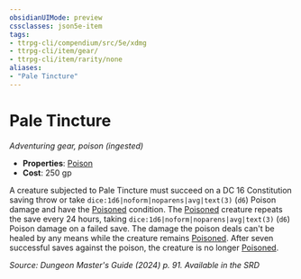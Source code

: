 ```yaml
---
obsidianUIMode: preview
cssclasses: json5e-item
tags:
- ttrpg-cli/compendium/src/5e/xdmg
- ttrpg-cli/item/gear/
- ttrpg-cli/item/rarity/none
aliases: 
- "Pale Tincture"
---
```

# Pale Tincture
*Adventuring gear, poison (ingested)*  


- **Properties**: [Poison](Інструменти%20ДМ/CLI/rules/item-properties.md#Poison)
- **Cost**: 250 gp

A creature subjected to Pale Tincture must succeed on a DC 16 Constitution saving throw or take `dice:1d6|noform|noparens|avg|text(3)` (`d6`) Poison damage and have the [Poisoned](Інструменти%20ДМ/CLI/rules/conditions.md#Poisoned) condition. The [Poisoned](Інструменти%20ДМ/CLI/rules/conditions.md#Poisoned) creature repeats the save every 24 hours, taking `dice:1d6|noform|noparens|avg|text(3)` (`d6`) Poison damage on a failed save. The damage the poison deals can't be healed by any means while the creature remains [Poisoned](Інструменти%20ДМ/CLI/rules/conditions.md#Poisoned). After seven successful saves against the poison, the creature is no longer [Poisoned](Інструменти%20ДМ/CLI/rules/conditions.md#Poisoned).

*Source: Dungeon Master's Guide (2024) p. 91. Available in the <span title='Systems Reference Document (5.2)'>SRD</span>*